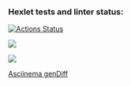 ### Hexlet tests and linter status:
[![Actions Status](https://github.com/HeybeHonest/frontend-project-46/workflows/hexlet-check/badge.svg)](https://github.com/HeybeHonest/frontend-project-46/actions)


<a href="https://codeclimate.com/github/HeybeHonest/frontend-project-46/maintainability"><img src="https://api.codeclimate.com/v1/badges/93ae8c506a5d4206a763/maintainability" /></a>

<a href="https://codeclimate.com/github/HeybeHonest/frontend-project-46/test_coverage"><img src="https://api.codeclimate.com/v1/badges/93ae8c506a5d4206a763/test_coverage" /></a>

<a href=https://asciinema.org/a/kBFDHQkQOs3vLamLggnsMS7iB>Asciinema genDiff</a>